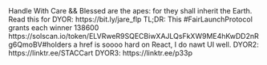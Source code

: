  <div>
    Handle With Care && Blessed are the apes: for they shall inherit the Earth.
    Read this for DYOR: https://bit.ly/jare_flp
    TL;DR: This #FairLaunchProtocol grants each winner 138600 https://solscan.io/token/ELVRweR9SQECBiwXAJLQsFkXW9ME4hKwDD2nRg6QmoBV#holders
    a href is soooo hard on React, I do nawt UI well.
    DYOR2: https://linktr.ee/STACCart
    DYOR3: https://linktr.ee/p33p
</div>